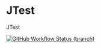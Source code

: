 # JTest

JTest

[![GitHub Workflow Status (branch)](https://img.shields.io/github/workflow/status/leleact/jtest/Test/master?style=for-the-badge)](https://github.com/leleact/jtest)